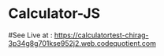 # Calculator-JS
#See Live at : https://calculatortest-chirag-3p34g8g701kse952j2.web.codequotient.com
